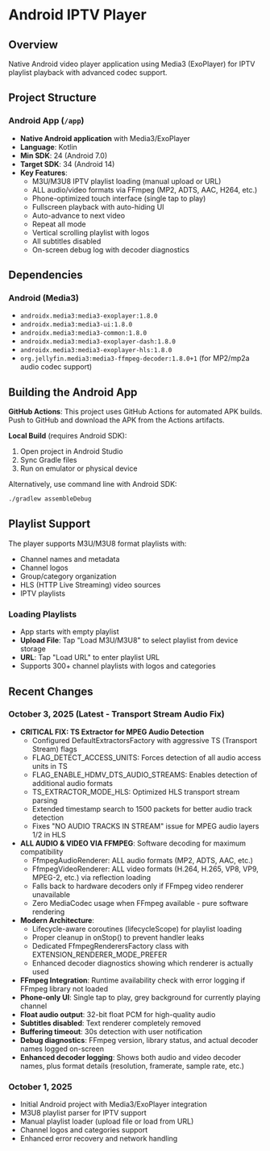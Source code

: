 # Android IPTV Player

## Overview
Native Android video player application using Media3 (ExoPlayer) for IPTV playlist playback with advanced codec support.

## Project Structure

### Android App (`/app`)
- **Native Android application** with Media3/ExoPlayer
- **Language**: Kotlin
- **Min SDK**: 24 (Android 7.0)
- **Target SDK**: 34 (Android 14)
- **Key Features**:
  - M3U/M3U8 IPTV playlist loading (manual upload or URL)
  - ALL audio/video formats via FFmpeg (MP2, ADTS, AAC, H264, etc.)
  - Phone-optimized touch interface (single tap to play)
  - Fullscreen playback with auto-hiding UI
  - Auto-advance to next video
  - Repeat all mode
  - Vertical scrolling playlist with logos
  - All subtitles disabled
  - On-screen debug log with decoder diagnostics

## Dependencies

### Android (Media3)
- `androidx.media3:media3-exoplayer:1.8.0`
- `androidx.media3:media3-ui:1.8.0`
- `androidx.media3:media3-common:1.8.0`
- `androidx.media3:media3-exoplayer-dash:1.8.0`
- `androidx.media3:media3-exoplayer-hls:1.8.0`
- `org.jellyfin.media3:media3-ffmpeg-decoder:1.8.0+1` (for MP2/mp2a audio codec support)

## Building the Android App

**GitHub Actions**: This project uses GitHub Actions for automated APK builds. Push to GitHub and download the APK from the Actions artifacts.

**Local Build** (requires Android SDK):
1. Open project in Android Studio
2. Sync Gradle files
3. Run on emulator or physical device

Alternatively, use command line with Android SDK:
```bash
./gradlew assembleDebug
```

## Playlist Support

The player supports M3U/M3U8 format playlists with:
- Channel names and metadata
- Channel logos
- Group/category organization
- HLS (HTTP Live Streaming) video sources
- IPTV playlists

### Loading Playlists
- App starts with empty playlist
- **Upload File**: Tap "Load M3U/M3U8" to select playlist from device storage
- **URL**: Tap "Load URL" to enter playlist URL
- Supports 300+ channel playlists with logos and categories

## Recent Changes

### October 3, 2025 (Latest - Transport Stream Audio Fix)
- **CRITICAL FIX: TS Extractor for MPEG Audio Detection**
  - Configured DefaultExtractorsFactory with aggressive TS (Transport Stream) flags
  - FLAG_DETECT_ACCESS_UNITS: Forces detection of all audio access units in TS
  - FLAG_ENABLE_HDMV_DTS_AUDIO_STREAMS: Enables detection of additional audio formats
  - TS_EXTRACTOR_MODE_HLS: Optimized HLS transport stream parsing
  - Extended timestamp search to 1500 packets for better audio track detection
  - Fixes "NO AUDIO TRACKS IN STREAM" issue for MPEG audio layers 1/2 in HLS
- **ALL AUDIO & VIDEO VIA FFMPEG**: Software decoding for maximum compatibility
  - FfmpegAudioRenderer: ALL audio formats (MP2, ADTS, AAC, etc.)
  - FfmpegVideoRenderer: ALL video formats (H.264, H.265, VP8, VP9, MPEG-2, etc.) via reflection loading
  - Falls back to hardware decoders only if FFmpeg video renderer unavailable
  - Zero MediaCodec usage when FFmpeg available - pure software rendering
- **Modern Architecture**: 
  - Lifecycle-aware coroutines (lifecycleScope) for playlist loading
  - Proper cleanup in onStop() to prevent handler leaks
  - Dedicated FfmpegRenderersFactory class with EXTENSION_RENDERER_MODE_PREFER
  - Enhanced decoder diagnostics showing which renderer is actually used
- **FFmpeg Integration**: Runtime availability check with error logging if FFmpeg library not loaded
- **Phone-only UI**: Single tap to play, grey background for currently playing channel
- **Float audio output**: 32-bit float PCM for high-quality audio
- **Subtitles disabled**: Text renderer completely removed
- **Buffering timeout**: 30s detection with user notification
- **Debug diagnostics**: FFmpeg version, library status, and actual decoder names logged on-screen
- **Enhanced decoder logging**: Shows both audio and video decoder names, plus format details (resolution, framerate, sample rate, etc.)

### October 1, 2025
- Initial Android project with Media3/ExoPlayer integration
- M3U8 playlist parser for IPTV support
- Manual playlist loader (upload file or load from URL)
- Channel logos and categories support
- Enhanced error recovery and network handling
